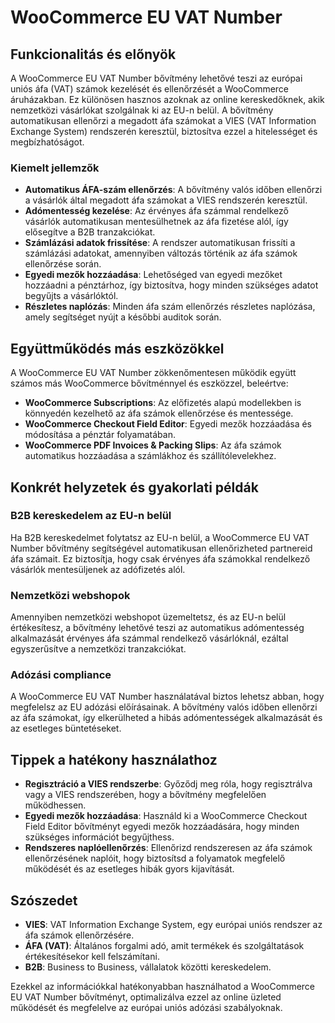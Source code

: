 # WooCommerce EU VAT Number

## Funkcionalitás és előnyök

A WooCommerce EU VAT Number bővítmény lehetővé teszi az európai uniós áfa (VAT) számok kezelését és ellenőrzését a WooCommerce áruházakban. Ez különösen hasznos azoknak az online kereskedőknek, akik nemzetközi vásárlókat szolgálnak ki az EU-n belül. A bővítmény automatikusan ellenőrzi a megadott áfa számokat a VIES (VAT Information Exchange System) rendszerén keresztül, biztosítva ezzel a hitelességet és megbízhatóságot.

### Kiemelt jellemzők

- **Automatikus ÁFA-szám ellenőrzés**: A bővítmény valós időben ellenőrzi a vásárlók által megadott áfa számokat a VIES rendszerén keresztül.
- **Adómentesség kezelése**: Az érvényes áfa számmal rendelkező vásárlók automatikusan mentesülhetnek az áfa fizetése alól, így elősegítve a B2B tranzakciókat.
- **Számlázási adatok frissítése**: A rendszer automatikusan frissíti a számlázási adatokat, amennyiben változás történik az áfa számok ellenőrzése során.
- **Egyedi mezők hozzáadása**: Lehetőséged van egyedi mezőket hozzáadni a pénztárhoz, így biztosítva, hogy minden szükséges adatot begyűjts a vásárlóktól.
- **Részletes naplózás**: Minden áfa szám ellenőrzés részletes naplózása, amely segítséget nyújt a későbbi auditok során.

## Együttműködés más eszközökkel

A WooCommerce EU VAT Number zökkenőmentesen működik együtt számos más WooCommerce bővítménnyel és eszközzel, beleértve:

- **WooCommerce Subscriptions**: Az előfizetés alapú modellekben is könnyedén kezelhető az áfa számok ellenőrzése és mentessége.
- **WooCommerce Checkout Field Editor**: Egyedi mezők hozzáadása és módosítása a pénztár folyamatában.
- **WooCommerce PDF Invoices & Packing Slips**: Az áfa számok automatikus hozzáadása a számlákhoz és szállítólevelekhez.

## Konkrét helyzetek és gyakorlati példák

### B2B kereskedelem az EU-n belül

Ha B2B kereskedelmet folytatsz az EU-n belül, a WooCommerce EU VAT Number bővítmény segítségével automatikusan ellenőrizheted partnereid áfa számait. Ez biztosítja, hogy csak érvényes áfa számokkal rendelkező vásárlók mentesüljenek az adófizetés alól.

### Nemzetközi webshopok

Amennyiben nemzetközi webshopot üzemeltetsz, és az EU-n belül értékesítesz, a bővítmény lehetővé teszi az automatikus adómentesség alkalmazását érvényes áfa számmal rendelkező vásárlóknál, ezáltal egyszerűsítve a nemzetközi tranzakciókat.

### Adózási compliance

A WooCommerce EU VAT Number használatával biztos lehetsz abban, hogy megfelelsz az EU adózási előírásainak. A bővítmény valós időben ellenőrzi az áfa számokat, így elkerülheted a hibás adómentességek alkalmazását és az esetleges büntetéseket.

## Tippek a hatékony használathoz

- **Regisztráció a VIES rendszerbe**: Győződj meg róla, hogy regisztrálva vagy a VIES rendszerében, hogy a bővítmény megfelelően működhessen.
- **Egyedi mezők hozzáadása**: Használd ki a WooCommerce Checkout Field Editor bővítményt egyedi mezők hozzáadására, hogy minden szükséges információt begyűjthess.
- **Rendszeres naplóellenőrzés**: Ellenőrizd rendszeresen az áfa számok ellenőrzésének naplóit, hogy biztosítsd a folyamatok megfelelő működését és az esetleges hibák gyors kijavítását.

## Szószedet

- **VIES**: VAT Information Exchange System, egy európai uniós rendszer az áfa számok ellenőrzésére.
- **ÁFA (VAT)**: Általános forgalmi adó, amit termékek és szolgáltatások értékesítésekor kell felszámítani.
- **B2B**: Business to Business, vállalatok közötti kereskedelem.

Ezekkel az információkkal hatékonyabban használhatod a WooCommerce EU VAT Number bővítményt, optimalizálva ezzel az online üzleted működését és megfelelve az európai uniós adózási szabályoknak.